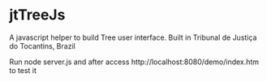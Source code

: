 jtTreeJs
========

A javascript helper to build Tree user interface. Built in Tribunal de Justiça do Tocantins, Brazil

Run node server.js and after access http://localhost:8080/demo/index.htm to test it